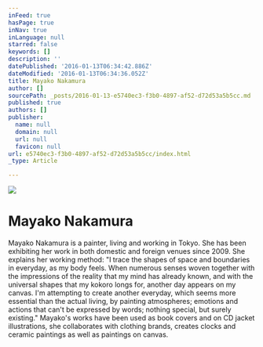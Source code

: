 ```yaml
---
inFeed: true
hasPage: true
inNav: true
inLanguage: null
starred: false
keywords: []
description: ''
datePublished: '2016-01-13T06:34:42.886Z'
dateModified: '2016-01-13T06:34:36.052Z'
title: Mayako Nakamura
author: []
sourcePath: _posts/2016-01-13-e5740ec3-f3b0-4897-af52-d72d53a5b5cc.md
published: true
authors: []
publisher:
  name: null
  domain: null
  url: null
  favicon: null
url: e5740ec3-f3b0-4897-af52-d72d53a5b5cc/index.html
_type: Article

---
```

![](https://the-grid-user-content.s3-us-west-2.amazonaws.com/b11c84c5-8099-4a8d-a41c-6a2b9759560d.jpg)

# Mayako Nakamura

Mayako Nakamura is a painter, living and working in Tokyo. She has been exhibiting her work in both domestic and foreign venues since 2009\. She explains her working method: "I trace the shapes of space and boundaries in everyday, as my body feels. When numerous senses woven together with the impressions of the reality that my mind has already known, and with the universal shapes that my kokoro longs for, another day appears on my canvas. I'm attempting to create another everyday, which seems more essential than the actual living, by painting atmospheres; emotions and actions that can't be expressed by words; nothing special, but surely existing." Mayako's works have been used as book covers and on CD jacket illustrations, she collaborates with clothing brands, creates clocks and ceramic paintings as well as paintings on canvas.